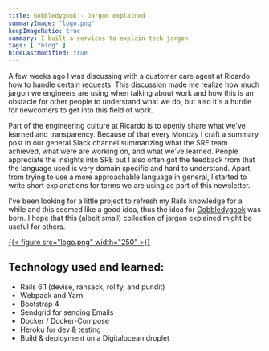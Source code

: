 ```yaml
---
title: Gobbledygook - Jargon explained
summaryImage: "logo.png"
keepImageRatio: true
summary: I built a services to explain tech jargon
tags: [ "blog" ]
hideLastModified: true
---
```


A few weeks ago I was discussing with a customer care agent at Ricardo how to handle certain requests. This discussion made me realize how much jargon we engineers are using when talking about work and how this is an obstacle for other people to understand what we do, but also it's a hurdle for newcomers to get into this field of work.

Part of the engineering culture at Ricardo is to openly share what we've learned and transparency. Because of that every Monday I craft a summary post in our general Slack channel summarizing what the SRE team achieved, what were are working on, and what we’ve learned.
People appreciate the insights into SRE but I also often got the feedback from  that the language used is very domain specific and hard to understand.
Apart from trying to use a more approachable language in general, I started to write short explanations for terms we are using as part of this newsletter.

I've been looking for a little project to refresh my Rails knowledge for a while and this seemed like a good idea, thus the idea for [Gobbledygook](https://gobbledygook.bueti-online.ch) was born.
I hope that this (albeit small) collection of jargon explained might be useful for others.

[{{< figure src="logo.png" width="250" >}}](https://gobbledygook.bueti-online.ch)

## Technology used and learned:

- Rails 6.1 (devise, ransack, rolify, and pundit)
- Webpack and Yarn
- Bootstrap 4
- Sendgrid for sending Emails
- Docker / Docker-Compose
- Heroku for dev & testing
- Build & deployment on a Digitalocean droplet
